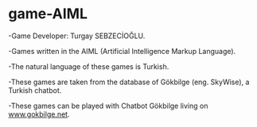 # game-AIML
-Game Developer: Turgay SEBZECİOĞLU.

-Games written in the AIML (Artificial Intelligence Markup Language).

-The natural language of these games is Turkish.

-These games are taken from the database of Gökbilge (eng. SkyWise), a Turkish chatbot. 

-These games can be played with Chatbot Gökbilge living on www.gokbilge.net. 
